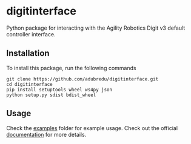 # digitinterface

Python package for interacting with the Agility Robotics Digit v3 default controller interface.

## Installation
To install this package, run the following commands
```
git clone https://github.com/adubredu/digitinterface.git
cd digitinterface
pip install setuptools wheel ws4py json
python setup.py sdist bdist_wheel
```

## Usage
Check the [examples](examples) folder for example usage. Check out the official [documentation](documentation) for more details.